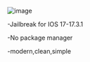 ![image](https://github.com/user-attachments/assets/b21f02bb-8661-41cc-a318-30cc8a1d95ee)

-Jailbreak for IOS 17-17.3.1

-No package manager

-modern,clean,simple
